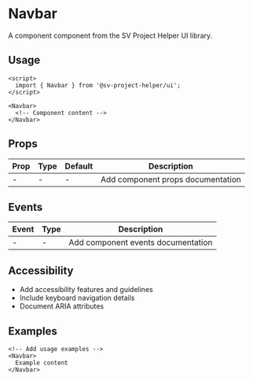 # Navbar

A component component from the SV Project Helper UI library.

## Usage

```svelte
<script>
  import { Navbar } from '@sv-project-helper/ui';
</script>

<Navbar>
  <!-- Component content -->
</Navbar>
```

## Props

| Prop | Type | Default | Description |
|------|------|---------|-------------|
| - | - | - | Add component props documentation |

## Events

| Event | Type | Description |
|-------|------|-------------|
| - | - | Add component events documentation |

## Accessibility

- Add accessibility features and guidelines
- Include keyboard navigation details
- Document ARIA attributes

## Examples

```svelte
<!-- Add usage examples -->
<Navbar>
  Example content
</Navbar>
```